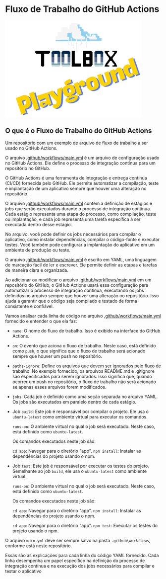 # Fluxo de Trabalho do GitHub Actions

![Toolbox Playground](../img/toolbox-playground.png)

## O que é o Fluxo de Trabalho do GitHub Actions

Um repositório com um exemplo de arquivo de fluxo de trabalho a ser usado no GitHub Actions.

O arquivo [.github/workflows/main.yml](.github/workflows/main.yml) é um arquivo de configuração usado no GitHub Actions. Ele define o processo de integração contínua para um repositório no GitHub.

O GitHub Actions é uma ferramenta de integração e entrega contínua (CI/CD) fornecida pelo GitHub. Ele permite automatizar a compilação, teste e implantação de um aplicativo sempre que houver uma alteração no repositório.

O arquivo [.github/workflows/main.yml](.github/workflows/main.yml) contém a definição de estágios e jobs que serão executados durante o processo de integração contínua. Cada estágio representa uma etapa do processo, como compilação, teste ou implantação, e cada job representa uma tarefa específica a ser executada dentro desse estágio.

No arquivo, você pode definir os jobs necessários para compilar o aplicativo, como instalar dependências, compilar o código-fonte e executar testes. Você também pode configurar a implantação do aplicativo em um ambiente de produção ou teste.

O arquivo [.github/workflows/main.yml](.github/workflows/main.yml) é escrito em YAML, uma linguagem de marcação fácil de ler e escrever. Ele permite definir as etapas e tarefas de maneira clara e organizada.

Ao adicionar ou modificar o arquivo [.github/workflows/main.yml](.github/workflows/main.yml) em um repositório do GitHub, o GitHub Actions usará essa configuração para automatizar o processo de integração contínua, executando os jobs definidos no arquivo sempre que houver uma alteração no repositório. Isso ajuda a garantir que o código seja compilado e testado de forma consistente e confiável.

Vamos analisar cada linha de código no arquivo [.github/workflows/main.yml](.github/workflows/main.yml) fornecido e entender o que ela faz:

- `name`: O nome do fluxo de trabalho. Isso é exibido na interface do GitHub Actions.

- `on`: O evento que aciona o fluxo de trabalho. Neste caso, está definido como `push`, o que significa que o fluxo de trabalho será acionado sempre que houver um push no repositório.

- `paths-ignore`: Define os arquivos que devem ser ignorados pelo fluxo de trabalho. No exemplo fornecido, os arquivos README.md e .gitignore são especificados para serem ignorados. Isso significa que, quando ocorrer um push no repositório, o fluxo de trabalho não será acionado se apenas esses arquivos forem modificados.

- `jobs`: Cada job é definido como uma seção separada no arquivo YAML. Os jobs são executados em paralelo dentro de cada estágio.

- Job `build`: Este job é responsável por compilar o projeto. Ele usa o `ubuntu-latest` como ambiente virtual para executar os comandos.

    `runs-on`: O ambiente virtual no qual o job será executado. Neste caso, está definido como `ubuntu-latest`.

    Os comandos executados neste job são:

    `cd app`: Navegar para o diretório "app".
    `npm install`: Instalar as dependências do projeto usando o npm.

- Job `test`: Este job é responsável por executar os testes do projeto. Semelhante ao job `build`, ele usa o `ubuntu-latest` como ambiente virtual.

    `runs-on`: O ambiente virtual no qual o job será executado. Neste caso, está definido como `ubuntu-latest`.

    Os comandos executados neste job são:

    `cd app`: Navegar para o diretório "app".
    `npm install`: Instalar as dependências do projeto usando o npm.

    `cd app`: Navegar para o diretório "app".
    `npm test`: Executar os testes do projeto usando o npm.

O arquivo `main.yml` deve ser sempre salvo na pasta `.github\workflows`, conforme está neste repositório.

Essas são as explicações para cada linha do código YAML fornecido. Cada linha desempenha um papel específico na definição do processo de integração contínua e na execução dos jobs necessários para compilar e testar o aplicativo